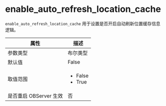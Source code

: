 enable_auto_refresh_location_cache
==============================================

`enable_auto_refresh_location_cache` 用于设置是否开启自动刷新位置缓存信息逻辑。

|        属性        |     描述     |
|------------------|------------|
| 参数类型             | 布尔类型         |
| 默认值              | False         |
| 取值范围             | <ul><li>False</li><li>True</li></ul> |
| 是否重启 OBServer 生效 | 否          |
